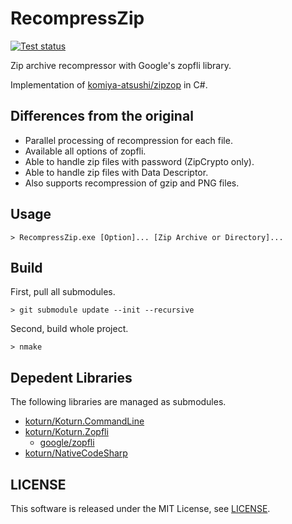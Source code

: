 RecompressZip
=============

[![Test status](https://ci.appveyor.com/api/projects/status/x1jhkjn2phi3gh5e/branch/patch-msvcclz?svg=true)](https://ci.appveyor.com/project/koturn/recompresszip/branch/main "AppVeyor | koturn/RecompressPng")

Zip archive recompressor with Google's zopfli library.

Implementation of [komiya-atsushi/zipzop](https://github.com/komiya-atsushi/zipzop "komiya-atsushi/zipzop") in C#.


## Differences from the original

- Parallel processing of recompression for each file.
- Available all options of zopfli.
- Able to handle zip files with password (ZipCrypto only).
- Able to handle zip files with Data Descriptor.
- Also supports recompression of gzip and PNG files.


## Usage

```shell
> RecompressZip.exe [Option]... [Zip Archive or Directory]...
```


## Build

First, pull all submodules.

```shell
> git submodule update --init --recursive
```

Second, build whole project.

```shell
> nmake
```

## Depedent Libraries

The following libraries are managed as submodules.

- [koturn/Koturn.CommandLine](https://github.com/koturn/Koturn.CommandLine "koturn/Koturn.CommandLine")
- [koturn/Koturn.Zopfli](https://github.com/koturn/NativeCodeSharp "koturn/Koturn.Zopfli")
    - [google/zopfli](https://github.com/google/zopfli "google/zopfli")
- [koturn/NativeCodeSharp](https://github.com/koturn/NativeCodeSharp "koturn/NativeCodeSharp")


## LICENSE

This software is released under the MIT License, see [LICENSE](LICENSE "LICENSE").
